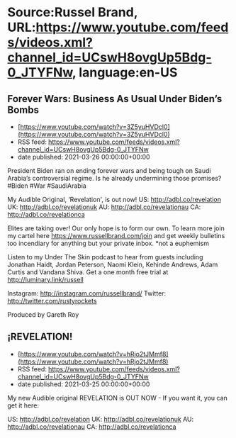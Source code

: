 # Source:Russel Brand, URL:https://www.youtube.com/feeds/videos.xml?channel_id=UCswH8ovgUp5Bdg-0_JTYFNw, language:en-US

## Forever Wars: Business As Usual Under Biden’s Bombs
 - [https://www.youtube.com/watch?v=3Z5yuHVDcl0](https://www.youtube.com/watch?v=3Z5yuHVDcl0)
 - RSS feed: https://www.youtube.com/feeds/videos.xml?channel_id=UCswH8ovgUp5Bdg-0_JTYFNw
 - date published: 2021-03-26 00:00:00+00:00

President Biden ran on ending forever wars and being tough on Saudi Arabia’s controversial regime. Is he already undermining those promises?
#Biden #War #SaudiArabia

My Audible Original, ‘Revelation', is out now!
US: http://adbl.co/revelation
UK: http://adbl.co/revelationuk
AU: http://adbl.co/revelationau
CA: http://adbl.co/revelationca

Elites are taking over! Our only hope is to form our own. To learn more join my cartel here https://www.russellbrand.com​/join and get weekly bulletins too incendiary for anything but your private inbox.
*not a euphemism

Listen to my Under The Skin podcast to hear from guests including Jonathan Haidt, Jordan Peterson, Naomi Klein, Kehinde Andrews, Adam Curtis and Vandana Shiva.
Get a one month free trial at http://luminary.link/russell​

Instagram: http://instagram.com/russellbrand/
Twitter: http://twitter.com/rustyrockets

Produced by Gareth Roy

## ¡REVELATION!
 - [https://www.youtube.com/watch?v=hRjo2tJMmf8](https://www.youtube.com/watch?v=hRjo2tJMmf8)
 - RSS feed: https://www.youtube.com/feeds/videos.xml?channel_id=UCswH8ovgUp5Bdg-0_JTYFNw
 - date published: 2021-03-25 00:00:00+00:00

My new Audible original REVELATION is OUT NOW - If you want it, you can get it here: 

US: http://adbl.co/revelation
UK: http://adbl.co/revelationuk
AU: http://adbl.co/revelationau
CA: http://adbl.co/revelationca

